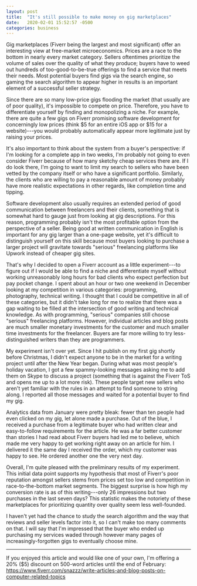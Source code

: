 ```yaml
---
layout: post
title:  "It's still possible to make money on gig marketplaces"
date:   2020-02-01 15:52:57 -0500
categories: business
---
```

Gig marketplaces (Fiverr being the largest and most significant) offer an interesting view at free-market microeconomics. Prices are a race to the bottom in nearly every market category. Sellers oftentimes prioritize the volume of sales over the quality of what they produce; buyers have to weed out hundreds of too-good-to-be-true offerings to find a service that meets their needs. Most potential buyers find gigs via the search engine, so gaming the search algorithm to appear higher in results is an important element of a successful seller strategy. 

Since there are so many low-price gigs flooding the market (that usually are of poor quality), it's impossible to compete on price. Therefore, you have to differentiate yourself by finding and monopolizing a niche. For example, there are quite a few gigs on Fiverr promising software development for concerningly low prices (think $5 for an entire iOS app or $15 for a website)---you would probably automatically appear more legitimate just by raising your prices. 

It's also important to think about the system from a buyer's perspective: if I'm looking for a complete app in two weeks, I'm probably not going to even consider Fiverr because of how many sketchy cheap services there are. If I do look there, I'm going to want to limit my search to sellers who have been vetted by the company itself or who have a significant portfolio. Similarly, the clients who are willing to pay a reasonable amount of money probably have more realistic expectations in other regards, like completion time and tipping.

Software development also usually requires an extended period of good communication between freelancers and their clients, something that is somewhat hard to gauge just from looking at gig descriptions. For this reason, programming probably isn't the most profitable option from the perspective of a seller. Being good at written communication in English is important for any gig larger than a one-page website, yet it's difficult to distinguish yourself on this skill because most buyers looking to purchase a larger project will gravitate towards "serious" freelancing platforms like Upwork instead of cheaper gig sites.

That's why I decided to open a Fiverr account as a little experiment---to figure out if I would be able to find a niche and differentiate myself without working unreasonably long hours for bad clients who expect perfection but pay pocket change. I spent about an hour or two one weekend in December looking at my competition in various categories: programming, photography, technical writing. I thought that I could be competitive in all of these categories, but it didn't take long for me to realize that there was a gap waiting to be filled at the intersection of good writing and technical knowledge. As with programming, "serious" companies still choose "serious" freelancing platforms. However, individual articles and blog posts are much smaller monetary investments for the customer and much smaller time investments for the freelancer. Buyers are far more willing to try less-distinguished writers than they are programmers. 

My experiment isn't over yet. Since I hit publish on my first gig shortly before Christmas, I didn't expect anyone to be in the market for a writing project until after the New Year began. During what was most people's holiday vacation, I got a few spammy-looking messages asking me to add them on Skype to discuss a project (something that is against the Fiverr ToS and opens me up to a lot more risk). These people target new sellers who aren't yet familiar with the rules in an attempt to find someone to string along. I reported all those messages and waited for a potential buyer to find my gig. 

Analytics data from January were pretty bleak: fewer than ten people had even clicked on my gig, let alone made a purchase. Out of the blue, I received a purchase from a legitimate buyer who had written clear and easy-to-follow requirements for the article. He was a far better customer than stories I had read about Fiverr buyers had led me to believe, which made me very happy to get working right away on an article for him. I delivered it the same day I received the order, which my customer was happy to see. He ordered another one the very next day. 

Overall, I'm quite pleased with the preliminary results of my experiment. This initial data point supports my hypothesis that most of Fiverr's poor reputation amongst sellers stems from prices set too low and competition in race-to-the-bottom market segments. The biggest surprise is how high my conversion rate is as of this writing---only 26 impressions but two purchases in the last seven days? This statistic makes the notoriety of these marketplaces for prioritizing quantity over quality seem less well-founded.

I haven't yet had the chance to study the search algorithm and the way that reviews and seller levels factor into it, so I can't make too many comments on that. I will say that I'm impressed that the buyer who ended up purchasing my services waded through however many pages of increasingly-forgotten gigs to eventually choose mine.

---

If you enjoyed this article and would like one of your own, I'm offering a 20% ($5) discount on 500-word articles until the end of February: https://www.fiverr.com/snazzz/write-articles-and-blog-posts-on-computer-related-topics
